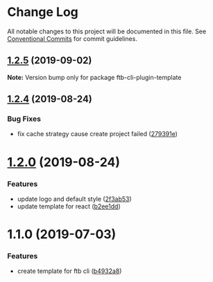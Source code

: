 # Change Log

All notable changes to this project will be documented in this file.
See [Conventional Commits](https://conventionalcommits.org) for commit guidelines.

## [1.2.5](https://github.com/ftb-family/ftb-cli/compare/ftb-cli-plugin-template@1.2.4...ftb-cli-plugin-template@1.2.5) (2019-09-02)

**Note:** Version bump only for package ftb-cli-plugin-template





## [1.2.4](https://github.com/ftb-family/ftb-cli/compare/ftb-cli-plugin-template@1.2.0...ftb-cli-plugin-template@1.2.4) (2019-08-24)


### Bug Fixes

* fix cache strategy cause create project failed ([279391e](https://github.com/ftb-family/ftb-cli/commit/279391e))





# [1.2.0](https://github.com/ftb-family/ftb-cli/compare/ftb-cli-plugin-template@1.1.0...ftb-cli-plugin-template@1.2.0) (2019-08-24)


### Features

* update logo and default style ([2f3ab53](https://github.com/ftb-family/ftb-cli/commit/2f3ab53))
* update template for react ([b2ee1dd](https://github.com/ftb-family/ftb-cli/commit/b2ee1dd))





# 1.1.0 (2019-07-03)


### Features

* create template for ftb cli ([b4932a8](https://github.com/ftb-family/ftb-cli/commit/b4932a8))
